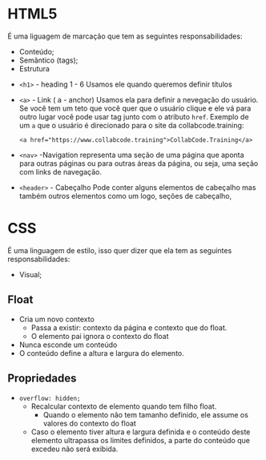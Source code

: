 # HTML5

É uma liguagem de marcação que tem as seguintes responsabilidades:

- Conteúdo;
- Semântico (tags);
- Estrutura

* `<h1>` - heading 1 - 6
  Usamos ele quando queremos definir títulos

- `<a>` - Link ( a - anchor)
  Usamos ela para definir a nevegação do usuário. Se você tem um teto que você quer que o usuário clique e ele vá para outro lugar você pode usar tag junto com o atributo `href`. Exemplo de um `a` que o usuário é direcionado para o site da collabcode.training:

  ```
  <a href="https://www.collabcode.training">CollabCode.Training</a>
  ```

- `<nav>` -Navigation
  representa uma seção de uma página que aponta para outras páginas ou para outras áreas da página, ou seja, uma seção com links de navegação.

- `<header>` - Cabeçalho
  Pode conter alguns elementos de cabeçalho mas também outros elementos como um logo, seções de cabeçalho,

# CSS

É uma linguagem de estilo, isso quer dizer que ela tem as seguintes responsabilidades:

- Visual;

## Float

- Cria um novo contexto
  - Passa a existir: contexto da página e contexto que do float.
  - O elemento pai ignora o contexto do float
- Nunca esconde um conteúdo
- O conteúdo define a altura e largura do elemento.

## Propriedades

- `overflow: hidden;`
  - Recalcular contexto de elemento quando tem filho float.
    - Quando o elemento não tem tamanho definido, ele assume os valores do contexto do float
  - Caso o elemento tiver altura e largura definida e o conteúdo deste elemento ultrapassa os limites definidos, a parte do conteúdo que excedeu não será exibida.
